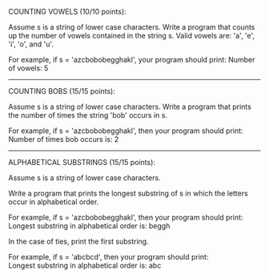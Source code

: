 COUNTING VOWELS  (10/10 points):  

Assume s is a string of lower case characters. Write a program that counts up the number of vowels contained in the string s.
Valid vowels are: 'a', 'e', 'i', 'o', and 'u'. 


For example, if s = 'azcbobobegghakl', your program should print:
Number of vowels: 5

-----------------------------------------------------------------------------------------------------------------------------

COUNTING BOBS  (15/15 points):  

Assume s is a string of lower case characters. Write a program that prints the number of times the string 'bob' occurs in s. 


For example, if s = 'azcbobobegghakl', then your program should print:
Number of times bob occurs is: 2

-----------------------------------------------------------------------------------------------------------------------------

ALPHABETICAL SUBSTRINGS  (15/15 points):  

Assume s is a string of lower case characters.

Write a program that prints the longest substring of s in which the letters occur in alphabetical order.  

For example, if s = 'azcbobobegghakl', then your program should print:
Longest substring in alphabetical order is: beggh  

In the case of ties, print the first substring.  

For example, if s = 'abcbcd', then your program should print:  
Longest substring in alphabetical order is: abc
